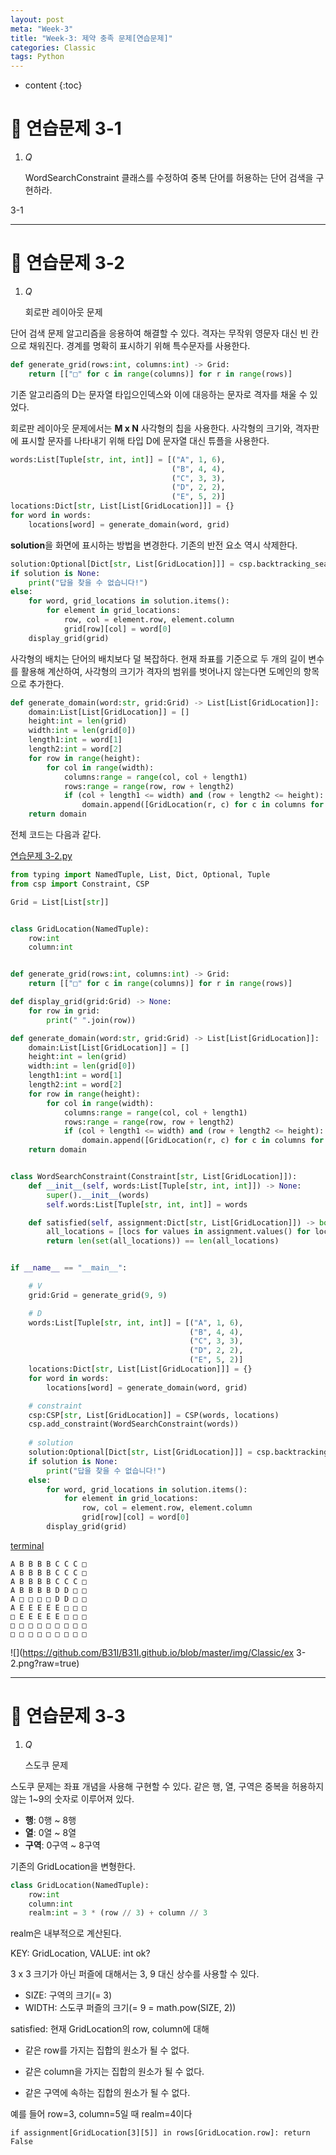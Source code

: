 ```yaml
---
layout: post
meta: "Week-3"
title: "Week-3: 제약 충족 문제[연습문제]"
categories: Classic
tags: Python
---
```


* content
{:toc}
# 📝 연습문제 3-1

1. *Q*

   WordSearchConstraint 클래스를 수정하여 중복 단어를 허용하는 단어 검색을 구현하라.

3-1

---

# 📝 연습문제 3-2

1. *Q*

   회로판 레이아웃 문제

단어 검색 문제 알고리즘을 응용하여 해결할 수 있다. 격자는 무작위 영문자 대신 빈 칸으로 채워진다. 경계를 명확히 표시하기 위해 특수문자를 사용한다.

```python
def generate_grid(rows:int, columns:int) -> Grid:
    return [["□" for c in range(columns)] for r in range(rows)]
```

기존 알고리즘의 D는 문자열 타입으인덱스와 이에 대응하는 문자로 격자를 채울 수 있었다. 

회로판 레이아웃 문제에서는 **M x N** 사각형의 칩을 사용한다. 사각형의 크기와, 격자판에 표시할 문자를 나타내기 위해 타입 D에 문자열 대신 튜플을 사용한다.

```python
words:List[Tuple[str, int, int]] = [("A", 1, 6),
                                    ("B", 4, 4),
                                    ("C", 3, 3),
                                    ("D", 2, 2),
                                    ("E", 5, 2)]
locations:Dict[str, List[List[GridLocation]]] = {}
for word in words:
    locations[word] = generate_domain(word, grid)
```

**solution**을 화면에 표시하는 방법을 변경한다. 기존의 반전 요소 역시 삭제한다.

```python
solution:Optional[Dict[str, List[GridLocation]]] = csp.backtracking_search()
if solution is None:
    print("답을 찾을 수 없습니다!")
else:
    for word, grid_locations in solution.items():
        for element in grid_locations:
            row, col = element.row, element.column
            grid[row][col] = word[0]
    display_grid(grid)
```

사각형의 배치는 단어의 배치보다 덜 복잡하다. 현재 좌표를 기준으로 두 개의 길이 변수를 활용해 계산하여, 사각형의 크기가 격자의 범위를 벗어나지 않는다면 도메인의 항목으로 추가한다.

```python
def generate_domain(word:str, grid:Grid) -> List[List[GridLocation]]:
    domain:List[List[GridLocation]] = []
    height:int = len(grid)
    width:int = len(grid[0])
    length1:int = word[1]
    length2:int = word[2]
    for row in range(height):
        for col in range(width):
            columns:range = range(col, col + length1)
            rows:range = range(row, row + length2)
            if (col + length1 <= width) and (row + length2 <= height):
                domain.append([GridLocation(r, c) for c in columns for r in rows])
    return domain
```

전체 코드는 다음과 같다.

<u>연습문제 3-2.py</u>

```python
from typing import NamedTuple, List, Dict, Optional, Tuple
from csp import Constraint, CSP

Grid = List[List[str]]


class GridLocation(NamedTuple):
    row:int
    column:int


def generate_grid(rows:int, columns:int) -> Grid:
    return [["□" for c in range(columns)] for r in range(rows)]

def display_grid(grid:Grid) -> None:
    for row in grid:
        print(" ".join(row))

def generate_domain(word:str, grid:Grid) -> List[List[GridLocation]]:
    domain:List[List[GridLocation]] = []
    height:int = len(grid)
    width:int = len(grid[0])
    length1:int = word[1]
    length2:int = word[2]
    for row in range(height):
        for col in range(width):
            columns:range = range(col, col + length1)
            rows:range = range(row, row + length2)
            if (col + length1 <= width) and (row + length2 <= height):
                domain.append([GridLocation(r, c) for c in columns for r in rows])
    return domain


class WordSearchConstraint(Constraint[str, List[GridLocation]]):
    def __init__(self, words:List[Tuple[str, int, int]]) -> None:
        super().__init__(words)
        self.words:List[Tuple[str, int, int]] = words

    def satisfied(self, assignment:Dict[str, List[GridLocation]]) -> bool:
        all_locations = [locs for values in assignment.values() for locs in values]
        return len(set(all_locations)) == len(all_locations)


if __name__ == "__main__":

    # V
    grid:Grid = generate_grid(9, 9)

    # D
    words:List[Tuple[str, int, int]] = [("A", 1, 6),
                                        ("B", 4, 4),
                                        ("C", 3, 3),
                                        ("D", 2, 2),
                                        ("E", 5, 2)]
    locations:Dict[str, List[List[GridLocation]]] = {}
    for word in words:
        locations[word] = generate_domain(word, grid)

    # constraint
    csp:CSP[str, List[GridLocation]] = CSP(words, locations)
    csp.add_constraint(WordSearchConstraint(words))
    
    # solution
    solution:Optional[Dict[str, List[GridLocation]]] = csp.backtracking_search()
    if solution is None:
        print("답을 찾을 수 없습니다!")
    else:
        for word, grid_locations in solution.items():
            for element in grid_locations:
                row, col = element.row, element.column
                grid[row][col] = word[0]
        display_grid(grid)
```

<u>terminal</u>

```
A B B B B C C C □
A B B B B C C C □
A B B B B C C C □
A B B B B D D □ □
A □ □ □ □ D D □ □
A E E E E E □ □ □
□ E E E E E □ □ □
□ □ □ □ □ □ □ □ □
□ □ □ □ □ □ □ □ □
```

![](https://github.com/B31l/B31l.github.io/blob/master/img/Classic/ex 3-2.png?raw=true)

---

# 📝 연습문제 3-3

1. *Q*

   스도쿠 문제



스도쿠 문제는 좌표 개념을 사용해 구현할 수 있다. 같은 행, 열, 구역은 중복을 허용하지 않는 1~9의 숫자로 이루어져 있다. 

- **행**: 0행 ~ 8행
- **열**: 0열 ~ 8열
- **구역**: 0구역 ~ 8구역

기존의 GridLocation을 변형한다.

```python
class GridLocation(NamedTuple):
    row:int
    column:int
    realm:int = 3 * (row // 3) + column // 3
```

realm은 내부적으로 계산된다.

KEY: GridLocation, VALUE: int ok?

3 x 3 크기가 아닌 퍼즐에 대해서는 3, 9 대신 상수를 사용할 수 있다.

- SIZE: 구역의 크기(= 3)
- WIDTH: 스도쿠 퍼즐의 크기(= 9 = math.pow(SIZE, 2))



satisfied: 현재 GridLocation의 row, column에 대해

- 같은 row를 가지는 집합의 원소가 될 수 없다.
- 같은 column을 가지는 집합의 원소가 될 수 없다.

- 같은 구역에 속하는 집합의 원소가 될 수 없다.



예를 들어 row=3, column=5일 때 realm=4이다

`if assignment[GridLocation[3][5]] in rows[GridLocation.row]: return False`

